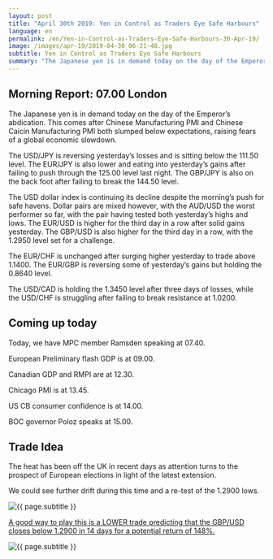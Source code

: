 ```yaml
---
layout: post
title: "April 30th 2019: Yen in Control as Traders Eye Safe Harbours"
language: en
permalink: /en/Yen-in-Control-as-Traders-Eye-Safe-Harbours-30-Apr-19/
image: /images/apr-19/2019-04-30_06-21-48.jpg
subtitle: Yen in Control as Traders Eye Safe Harbours
summary: "The Japanese yen is in demand today on the day of the Emperor’s abdication. This comes after Chinese Manufacturing PMI and Chinese Caicin Manufacturing PMI both slumped below expectations, raising fears of a global economic slowdown. The USD/JPY is reversing yesterday’s losses and is sitting below the 111.50 level"
---
```

## Morning Report: 07.00 London

The Japanese yen is in demand today on the day of the Emperor’s abdication. This comes after Chinese Manufacturing PMI and Chinese Caicin Manufacturing PMI both slumped below expectations, raising fears of a global economic slowdown. 

The USD/JPY is reversing yesterday’s losses and is sitting below the 111.50 level. The EUR/JPY is also lower and eating into yesterday’s gains after failing to push through the 125.00 level last night. The GBP/JPY is also on the back foot after failing to break the 144.50 level. 

The USD dollar index is continuing its decline despite the morning’s push for safe havens. Dollar pairs are mixed however, with the AUD/USD the worst performer so far, with the pair having tested both yesterday’s highs and lows. The EUR/USD is higher for the third day in a row after solid gains yesterday. The GBP/USD is also higher for the third day in a row, with the 1.2950 level set for a challenge. 

The EUR/CHF is unchanged after surging higher yesterday to trade above 1.1400. The EUR/GBP is reversing some of yesterday’s gains but holding the 0.8640 level. 

The USD/CAD is holding the 1.3450 level after three days of losses, while the USD/CHF is struggling after failing to break resistance at 1.0200. 

## Coming up today	

Today, we have MPC member Ramsden speaking at 07.40. 

European Preliminary flash GDP is at 09.00. 

Canadian GDP and RMPI are at 12.30. 

Chicago PMI is at 13.45. 

US CB consumer confidence is at 14.00. 

BOC governor Poloz speaks at 15.00. 

## Trade Idea

The heat has been off the UK in recent days as attention turns to the prospect of European elections in light of the latest extension. 

We could see further drift during this time and a re-test of the 1.2900 lows.

<img class="post-image" src="{{ site.url }}/images/apr-19/2019-04-30_06-21-48.jpg" alt="{{ page.subtitle }}" title="{{ page.subtitle }}">

<a href="%LINK%%?currency=GBP&market=forex&underlying=frxGBPUSD&formname=higherlower&duration_amount=14&duration_units=d&amount=10&amount_type=stake&expiry_type=duration&barrier=1.2900" target="_blank" rel="noopener noreferrer nofollow">A good way to play this is a LOWER trade predicting that the GBP/USD closes below 1.2900 in 14 days for a potential return of 148%.</a>

<img class="post-image" src="{{ site.url }}/images/apr-19/2019-04-30_06-29-32.jpg" alt="{{ page.subtitle }}" title="{{ page.subtitle }}">